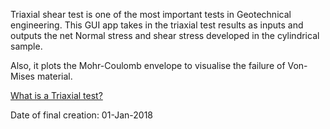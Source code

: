 Triaxial shear test is one of the most important tests in Geotechnical engineering. This GUI app takes in the triaxial test results as inputs and outputs the net Normal stress and shear stress developed in the cylindrical sample.

Also, it plots the Mohr-Coulomb envelope to visualise the failure of Von-Mises material.

[What is a Triaxial test?]( https://en.wikipedia.org/wiki/Triaxial_shear_test)

Date of final creation: 01-Jan-2018
